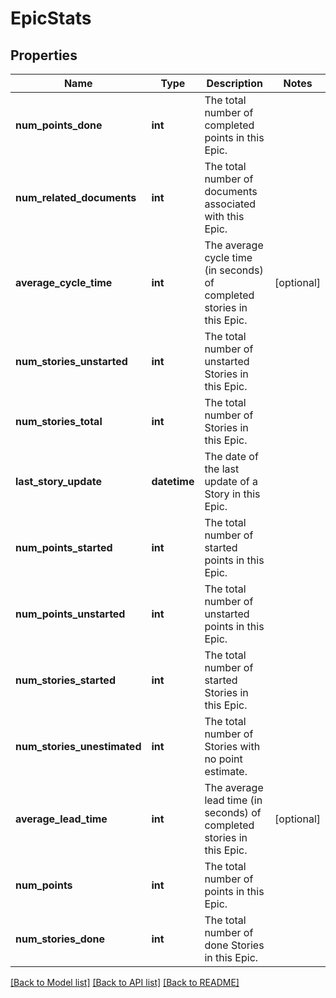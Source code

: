 # EpicStats

## Properties
Name | Type | Description | Notes
------------ | ------------- | ------------- | -------------
**num_points_done** | **int** | The total number of completed points in this Epic. | 
**num_related_documents** | **int** | The total number of documents associated with this Epic. | 
**average_cycle_time** | **int** | The average cycle time (in seconds) of completed stories in this Epic. | [optional] 
**num_stories_unstarted** | **int** | The total number of unstarted Stories in this Epic. | 
**num_stories_total** | **int** | The total number of Stories in this Epic. | 
**last_story_update** | **datetime** | The date of the last update of a Story in this Epic. | 
**num_points_started** | **int** | The total number of started points in this Epic. | 
**num_points_unstarted** | **int** | The total number of unstarted points in this Epic. | 
**num_stories_started** | **int** | The total number of started Stories in this Epic. | 
**num_stories_unestimated** | **int** | The total number of Stories with no point estimate. | 
**average_lead_time** | **int** | The average lead time (in seconds) of completed stories in this Epic. | [optional] 
**num_points** | **int** | The total number of points in this Epic. | 
**num_stories_done** | **int** | The total number of done Stories in this Epic. | 

[[Back to Model list]](../README.md#documentation-for-models) [[Back to API list]](../README.md#documentation-for-api-endpoints) [[Back to README]](../README.md)

